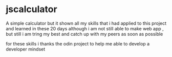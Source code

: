 # jscalculator

A simple calculator 
but it shown all my skills that i had applied to this project and learned in these 20 days
although i am not still able to make web app ,
but still i am tring my best and catch up with my peers as soon as possible

for these skills i thanks the odin project 
to help me able to develop a developer mindset

